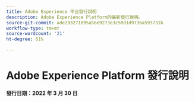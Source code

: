 ```yaml
---
title: Adobe Experience 平台發行說明
description: Adobe Experience Platform的最新發行說明。
source-git-commit: ade293271095a56e9273e3c58d1d9736a593731b
workflow-type: tm+mt
source-wordcount: '21'
ht-degree: 61%

---
```


# Adobe Experience Platform 發行說明

**發行日期：2022 年 3 月 30 日**